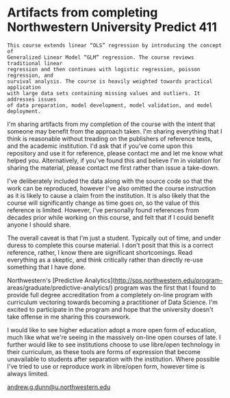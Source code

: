 Artifacts from completing Northwestern University Predict 411
=============================================================

    This course extends linear “OLS” regression by introducing the concept of
    Generalized Linear Model “GLM” regression. The course reviews traditional linear
    regression and then continues with logistic regression, poisson regression, and
    survival analysis. The course is heavily weighted towards practical application
    with large data sets containing missing values and outliers. It addresses issues
    of data preparation, model development, model validation, and model deployment.

I'm sharing artifacts from my completion of the course with the intent that
someone may benefit from the approach taken. I'm sharing everything that I think
is reasonable without treading on the publishers of reference texts, and the
academic institution. I'd ask that if you've come upon this repository and use
it for reference, please contact me and let me know what helped you.
Alternatively, if you've found this and believe I'm in violation for sharing the
material, please contact me first rather than issue a take-down.

I've deliberately included the data along with the source code so that the work
can be reproduced, however I've also omitted the course instruction as it is
likely to cause a claim from the institution. It is also likely that the course
will significantly change as time goes on, so the value of this reference is
limited. However, I've personally found references from decades prior while
working on this course, and felt that if I could benefit anyone I should share.

The overall caveat is that I'm just a student. Typically out of time, and under
duress to complete this course material. I don't posit that this is a correct
reference, rather, I know there are significant shortcomings. Read everything as
a skeptic, and think critically rather than directly re-use something that I
have done.

Northwestern's [Predictive Analytics](http://sps.northwestern.edu/program-
areas/graduate/predictive-analytics/) program was the first that I found to
provide full degree accreditation from a completely on-line program with
curriculum vectoring towards becoming a practitioner of Data Science. I'm
excited to participate in the program and hope that the university doesn't take
offense in me sharing this coursework.

I would like to see higher education adopt a more open form of education, much
like what we're seeing in the massively on-line open courses of late. I further
would like to see institutions choose to use libre/open technology in their
curriculum, as these tools are forms of expression that become unavailable to
students after separation with the institution. Where possible I've tried to use
or reproduce work in libre/open form, however time is always limited.

andrew.g.dunn@u.northwestern.edu